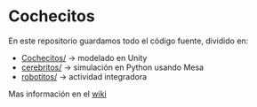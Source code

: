 # Cochecitos

En este repositorio guardamos todo el código fuente, dividido en:
- [Cochecitos/](./Cochecitos/) -> modelado en Unity
- [cerebritos/](./cerebritos/) -> simulación en Python usando Mesa
- [robotitos/](./robotitos) -> actividad integradora

Mas información en el [wiki](https://github.com/EdgarRostro/Cochecitos/wiki/%F0%9F%8F%A0-Inicio)